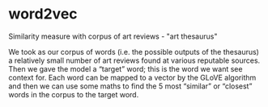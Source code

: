 # word2vec
Similarity measure with corpus of art reviews - "art thesaurus"


We took as our corpus of words (i.e. the possible outputs of the thesaurus) a relatively small number of art reviews found at various reputable sources. Then we gave the model a “target” word; this is the word we want see context for. Each word can be mapped to a vector by the GLoVE algorithm and then we can use some maths to find the 5 most “similar” or “closest” words in the corpus to the target word.
